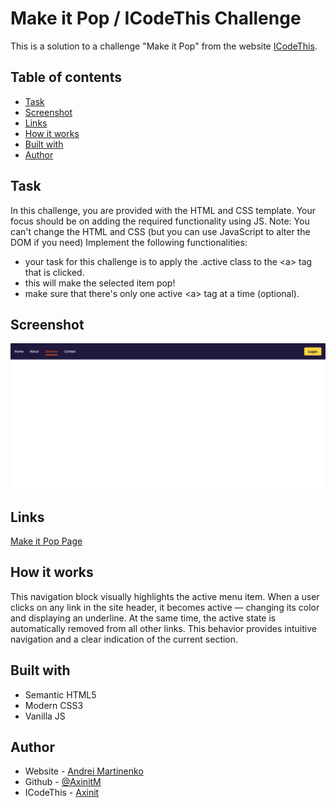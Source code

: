 # Make it Pop / ICodeThis Challenge

This is a solution to a challenge "Make it Pop" from the website [ICodeThis](https://icodethis.com/modes/functional/571/submissions/341524).

## Table of contents
- [Task](#task)
- [Screenshot](#screenshot)
- [Links](#links)
- [How it works](#how-it-works)
- [Built with](#built-with)
- [Author](#author)

## Task

In this challenge, you are provided with the HTML and CSS template. Your focus should be on adding the required functionality using JS.
Note: You can't change the HTML and CSS (but you can use JavaScript to alter the DOM if you need)
Implement the following functionalities:
- your task for this challenge is to apply the .active class to the &lt;a&gt; tag that is clicked.
- this will make the selected item pop!
- make sure that there's only one active &lt;a&gt; tag at a time (optional).


## Screenshot

![](./images/screenshot.png)

## Links

[Make it Pop Page](https://axinitm.github.io/Make-it-Pop-ICodeThis-Challenge/)

## How it works
This navigation block visually highlights the active menu item. When a user clicks on any link in the site header, it becomes active — changing its color and displaying an underline. At the same time, the active state is automatically removed from all other links. This behavior provides intuitive navigation and a clear indication of the current section.

## Built with

- Semantic HTML5
- Modern CSS3
- Vanilla JS

## Author

- Website - [Andrei Martinenko](https://www.frontender.biz)
- Github - [@AxinitM](https://github.com/AxinitM)
- ICodeThis - [Axinit](https://icodethis.com/Axinit)
